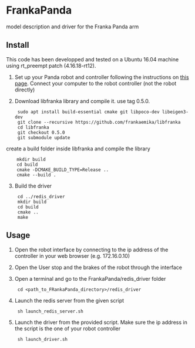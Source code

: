 FrankaPanda
===========
model description and driver for the Franka Panda arm


Install
-------

This code has been developped and tested on a Ubuntu 16.04 machine using rt_preempt patch (4.16.18-rt12).

1. Set up your Panda robot and controller following the instructions on [this page](https://frankaemika.github.io/docs/getting_started.html). Connect your computer to the robot controller (not the robot directly)

2. Download libfranka library and compile it. use tag 0.5.0.

		sudo apt install build-essential cmake git libpoco-dev libeigen3-dev
		git clone --recursive https://github.com/frankaemika/libfranka
		cd libfranka
		git checkout 0.5.0
		git submodule update
create a build folder inside libfranka and compile the library

		mkdir build
		cd build
		cmake -DCMAKE_BUILD_TYPE=Release ..
		cmake --build .

3. Build the driver

		cd ../redis_driver
		mkdir build
		cd build
		cmake ..
		make

Usage
-----

1. Open the robot interface by connecting to the ip address of the controller in your web browser (e.g. 172.16.0.10)

2. Open the User stop and the brakes of the robot through the interface

3. Open a terminal and go to the FrankaPanda/redis_driver folder

		cd <path_to_FRankaPanda_directory>/redis_driver

3. Launch the redis server from the given script

		sh launch_redis_server.sh

4. Launch the driver from the provided script. Make sure the ip address in the script is the one of your robot controller

		sh launch_driver.sh

